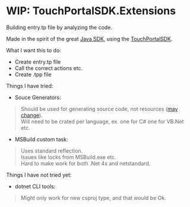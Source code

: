 # WIP: TouchPortalSDK.Extensions

Building entry.tp file by analyzing the code.

Made in the spirit of the great [Java SDK](https://github.com/ChristopheCVB/TouchPortalPluginSDK), using the [TouchPortalSDK](https://github.com/oddbear/TouchPortalSDK).

What I want this to do:
* Create entry.tp file
* Call the correct actions etc.
* Create .tpp file

Things I have tried:
* Souce Generators:
> Should be used for generating source code, not resources ([may change](https://github.com/dotnet/roslyn/issues/49935)).<br />
> Will need to be crated per language, ex. one for C# one for VB.Net etc.

* MSBuild custom task:
> Uses standard reflection.<br />
> Issues like locks from MSBuild.exe etc.<br />
> Hard to make work for both .Net 4x and netstandard.

Things I have not tried yet:
* dotnet CLI tools:
> Might only work for new csproj type, and that would be Ok.
